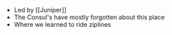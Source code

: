 - Led by [[Juniper]]
- The Consul's have mostly forgotten about this place
- Where we learned to ride ziplines